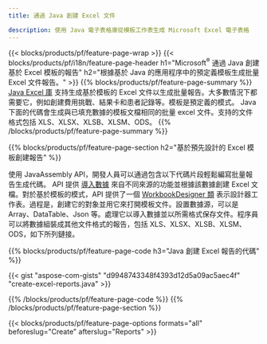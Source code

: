 ```yaml
---
title: 通過 Java 創建 Excel 文件

description: 使用 Java 電子表格庫從模板工作表生成 Microsoft Excel 電子表格
---
```

{{< blocks/products/pf/feature-page-wrap >}}
{{< blocks/products/pf/i18n/feature-page-header h1="Microsoft<sup>&reg;</sup> 通過 Java 創建基於 Excel 模板的報告" h2="根據基於 Java 的應用程序中的預定義模板生成批量 Excel 文件報告。" >}}
{{% blocks/products/pf/feature-page-summary %}}
[Java Excel 庫](/cells/java/) 支持生成基於模板的 Excel 文件以生成批量報告。大多數情況下都需要它，例如創建費用挑戰、結果卡和患者記錄等。模板是預定義的模式。 Java 下面的代碼會生成與已填充數據的模板文檔相同的批量 excel 文件。支持的文件格式包括 XLS、XLSX、XLSB、XLSM、ODS。
{{% /blocks/products/pf/feature-page-summary %}}

{{% blocks/products/pf/feature-page-section h2="基於預先設計的 Excel 模板創建報告" %}}

使用 JavaAssembly API，開發人員可以通過包含以下代碼片段輕鬆編寫批量報告生成代碼。 API 提供 [導入數據](https://docs.aspose.com/cells/java/import-and-export-data/) 來自不同來源的功能並根據該數據創建 Excel 文檔。對於基於模板的模式，API 提供了一個 [WorkbookDesigner 類](https://reference.aspose.com/cells/java/com.aspose.cells/WorkbookDesigner) 表示設計器工作表。過程是，創建它的對象並用它來打開模板文件。設置數據源，可以是 Array、DataTable、Json 等。處理它以導入數據並以所需格式保存文件。程序員可以將數據組裝成其他文件格式的報告，包括 XLS、XLSX、XLSB、XLSM、ODS，如下所列鏈接。



{{% blocks/products/pf/feature-page-code h3="Java 創建 Excel 報告的代碼" %}}

{{< gist "aspose-com-gists" "d9948743348f4393d12d5a09ac5aec4f" "create-excel-reports.java" >}}

{{% /blocks/products/pf/feature-page-code %}}
{{% /blocks/products/pf/feature-page-section %}}

{{< blocks/products/pf/feature-page-options formats="all" beforeslug="Create" afterslug="Reports" >}}
